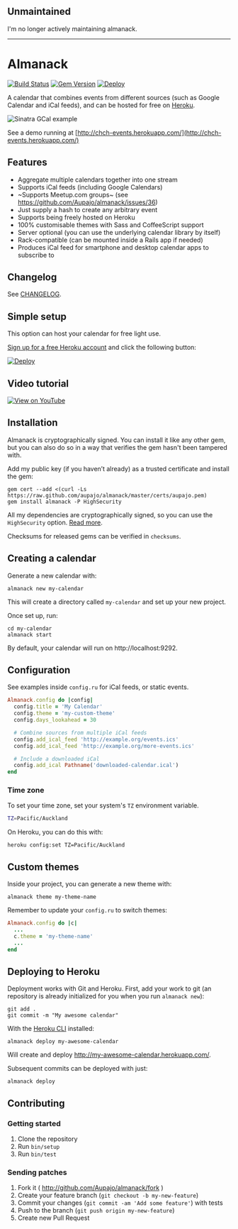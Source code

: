 ## Unmaintained

I'm no longer actively maintaining almanack.

---

# Almanack

[![Build Status](https://travis-ci.org/Aupajo/almanack.svg)](https://travis-ci.org/Aupajo/almanack)
[![Gem Version](https://badge.fury.io/rb/almanack.svg)](http://badge.fury.io/rb/almanack)
[![Deploy](https://www.herokucdn.com/deploy/button.svg)](https://heroku.com/deploy?template=https://github.com/Aupajo/almanack/tree/heroku-button)

A calendar that combines events from different sources (such as Google Calendar and iCal feeds), and can be hosted for free on [Heroku](http://heroku.com).

![Sinatra GCal example](http://i.imgur.com/odgyR.png)

See a demo running at [http://chch-events.herokuapp.com/](http://chch-events.herokuapp.com/)

## Features

* Aggregate multiple calendars together into one stream
* Supports iCal feeds (including Google Calendars)
* ~Supports Meetup.com groups~ (see https://github.com/Aupajo/almanack/issues/36)
* Just supply a hash to create any arbitrary event
* Supports being freely hosted on Heroku
* 100% customisable themes with Sass and CoffeeScript support
* Server optional (you can use the underlying calendar library by itself)
* Rack-compatible (can be mounted inside a Rails app if needed)
* Produces iCal feed for smartphone and desktop calendar apps to subscribe to

## Changelog

See [CHANGELOG](CHANGELOG.md).

## Simple setup

This option can host your calendar for free light use.

[Sign up for a free Heroku account](https://heroku.com) and click the following button:

[![Deploy](https://www.herokucdn.com/deploy/button.svg)](https://heroku.com/deploy?template=https://github.com/Aupajo/almanack/tree/heroku-button)

## Video tutorial

[![View on YouTube](http://i.imgur.com/4ifJAXD.jpg)](http://youtu.be/0tUcWHE0Zh0)

## Installation

Almanack is cryptographically signed. You can install it like any other gem, but you can also do so in a way that verifies the gem hasn't been tampered with.

Add my public key (if you haven’t already) as a trusted certificate and install the gem:

    gem cert --add <(curl -Ls https://raw.github.com/aupajo/almanack/master/certs/aupajo.pem)
    gem install almanack -P HighSecurity

All my dependencies are cryptographically signed, so you can use the `HighSecurity` option. [Read more](http://docs.seattlerb.org/rubygems/Gem/Security.html).

Checksums for released gems can be verified in `checksums`.

## Creating a calendar

Generate a new calendar with:

    almanack new my-calendar

This will create a directory called `my-calendar` and set up your new project.

Once set up, run:

    cd my-calendar
    almanack start

By default, your calendar will run on http://localhost:9292.

## Configuration

See examples inside `config.ru` for iCal feeds, or static events.

```ruby
Almanack.config do |config|
  config.title = 'My Calendar'
  config.theme = 'my-custom-theme'
  config.days_lookahead = 30

  # Combine sources from multiple iCal feeds
  config.add_ical_feed 'http://example.org/events.ics'
  config.add_ical_feed 'http://example.org/more-events.ics'

  # Include a downloaded iCal
  config.add_ical Pathname('downloaded-calendar.ical')
end
```

### Time zone

To set your time zone, set your system's `TZ` environment variable.

```bash
TZ=Pacific/Auckland
```

On Heroku, you can do this with:

    heroku config:set TZ=Pacific/Auckland

## Custom themes

Inside your project, you can generate a new theme with:

    almanack theme my-theme-name

Remember to update your `config.ru` to switch themes:

```ruby
Almanack.config do |c|
  ...
  c.theme = 'my-theme-name'
  ...
end
```

## Deploying to Heroku

Deployment works with Git and Heroku. First, add your work to git (an repository
is already initialized for you when you run `almanack new`):

    git add .
    git commit -m "My awesome calendar"

With the [Heroku CLI](https://devcenter.heroku.com/articles/heroku-cli) installed:

    almanack deploy my-awesome-calendar

Will create and deploy http://my-awesome-calendar.herokuapp.com/.

Subsequent commits can be deployed with just:

    almanack deploy

## Contributing

### Getting started

1. Clone the repository
2. Run `bin/setup`
3. Run `bin/test`

### Sending patches

1. Fork it ( http://github.com/Aupajo/almanack/fork )
2. Create your feature branch (`git checkout -b my-new-feature`)
3. Commit your changes (`git commit -am 'Add some feature'`) with tests
4. Push to the branch (`git push origin my-new-feature`)
5. Create new Pull Request
